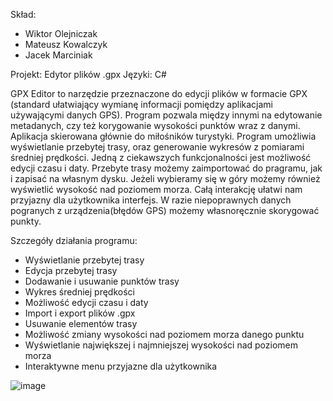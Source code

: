 
Skład:
- Wiktor Olejniczak
- Mateusz Kowalczyk
- Jacek Marciniak

Projekt: Edytor plików .gpx
Języki: C#

GPX Editor to narzędzie przeznaczone do edycji plików w formacie GPX (standard ułatwiający wymianę informacji pomiędzy aplikacjami używającymi danych GPS).  Program pozwala między innymi na edytowanie metadanych, czy też korygowanie wysokości punktów wraz z danymi. Aplikacja skierowana głównie do  miłośników turystyki. Program umożliwia wyświetlanie przebytej trasy, oraz generowanie wykresów z pomiarami średniej prędkości. Jedną z ciekawszych funkcjonalności jest możliwość edycji czasu i daty. Przebyte trasy możemy zaimportować do pragramu, jak i zapisać na własnym dysku. Jeżeli wybieramy się w góry możemy również wyświetlić wysokość nad poziomem morza. Całą interakcję ułatwi nam przyjazny dla użytkownika interfejs. W razie niepoprawnych danych pogranych z urządzenia(błędów GPS) możemy własnoręcznie skorygować punkty.

Szczegóły działania programu:
- Wyświetlanie przebytej trasy
- Edycja przebytej trasy
- Dodawanie i usuwanie punktów trasy
- Wykres średniej prędkości
- Możliwość edycji czasu i daty
- Import i export plików .gpx
- Usuwanie elementów trasy
- Możliwość zmiany wysokości nad poziomem morza danego punktu
- Wyświetlanie największej i najmniejszej wysokości nad poziomem morza
- Interaktywne menu przyjazne dla użytkownika


![image](https://user-images.githubusercontent.com/60985440/160209900-ef0b0179-24b4-4a91-96ca-296ea3dd0d67.png)


